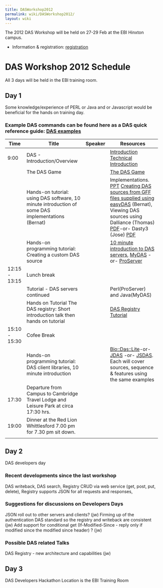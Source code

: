 ```yaml
---
title: DASWorkshop2012
permalink: wiki/DASWorkshop2012/
layout: wiki
---
```


The 2012 DAS Workshop will be held on 27-29 Feb at the EBI Hinxton
campus.

-   Information & registration:
    [registration](http://www.ebi.ac.uk/training/onsite/120227_DAS.html)

DAS Workshop 2012 Schedule
==========================

All 3 days will be held in the EBI training room.

Day 1
-----

Some knowledge/experience of PERL or Java and or Javascript would be
beneficial for the hands on training day.

### Example DAS commands can be found here as a DAS quick reference guide: [DAS examples](http://www.dasregistry.org/DASCommandExamples.jsp)

| Time          | Title                                                                                              | Speaker | Resources                                                                                                                                                                                                                                                                                                                                                                                                                                                                         |
|---------------|----------------------------------------------------------------------------------------------------|---------|-----------------------------------------------------------------------------------------------------------------------------------------------------------------------------------------------------------------------------------------------------------------------------------------------------------------------------------------------------------------------------------------------------------------------------------------------------------------------------------|
| 9:00          | DAS - Introduction/Overview                                                                        |         | [Introduction](http://www.biotnet.org/training-materials/introduction-das) [Technical Introduction](http://www.biotnet.org/training-materials/technical-introduction-das)                                                                                                                                                                                                                                                                                                         |
|               | The DAS Game                                                                                       |         | [The DAS Game](http://www.biotnet.org/training-materials/das-game)                                                                                                                                                                                                                                                                                                                                                                                                                |
|               | Hands-on tutorial: using DAS software, 10 minute introduction of some DAS implementations (Bernat) |         | Implementations. [PPT](http://www.lsi.upc.edu/~bgel/research/easydas/tutorial/Implementations.ppt) [Creating DAS sources from GFF files supplied using easyDAS](http://code.google.com/p/easydas/wiki/tutorialDASWorkshop2011) (Bernat), Viewing DAS sources using Dalliance (Thomas) [PDF](http://www.biodalliance.org/people/thomas/dalliance-for-das-workshop.pdf)-or- Dasty3 (Jose) [PDF](http://www.ebi.ac.uk/~ljgarcia/Presentations/Tutorials/DASTY3_DASWorkshop_2011.pdf) |
|               | Hands-on programming tutorial: Creating a custom DAS source                                        |         | [10 minute introduction to DAS servers](http://www.biotnet.org/training-materials/das-servers), [MyDAS](http://code.google.com/p/mydas/wiki/Tutorials) -or- [ProServer](http://www.biotnet.org/training-materials/bio-das-proserver-tutorial)                                                                                                                                                                                                                                     |
| 12:15 - 13:15 | Lunch break                                                                                        |
|               | Tutorial - DAS servers continued                                                                   |         | Perl(ProServer) and Java(MyDAS)                                                                                                                                                                                                                                                                                                                                                                                                                                                   |
|               | Hands on Tutorial The DAS registry: Short introduction talk then hands on tutorial                 |         | [DAS Registry Tutorial](http://www.biotnet.org/training-materials/short-das-registry-tutorial-basic-knowledge)                                                                                                                                                                                                                                                                                                                                                                    |
| 15:10 - 15:30 | Cofee Break                                                                                        |
|               | Hands-on programming tutorial: DAS client libraries, 10 minute introduction                        |         | [Bio::Das::Lite](http://www.biotnet.org/training-materials/bio-das-lite-tutorial)-or- [JDAS](http://www.biotnet.org/training-materials/jdas) -or- [JSDAS](http://code.google.com/p/jsdas/wiki/tutorial). Each will cover sources, sequence & features using the same examples                                                                                                                                                                                                     |
| 17:30         | Departure from Campus to Cambridge Travel Lodge and Leisure Park at circa 17:30 hrs.               |
| 19:00         | Dinner at the Red Lion Whittlesford 7.00 pm for 7.30 pm sit down.                                  |         |                                                                                                                                                                                                                                                                                                                                                                                                                                                                                   |
||

Day 2
-----

DAS developers day

### Recent developments since the last workshop

DAS writeback, DAS search, Registry CRUD via web service (get, post,
put, delete), Registry supports JSON for all requests and responses,

### Suggestions for discussions on Developers Days

JSON roll out to other servers and clients? (jw) Firming up of the
authentication DAS standard so the registry and writeback are consistent
(jw) Add support for conditional get (If-Modified-Since - reply only if
modified since the modified since header) ? (jw)

### Possible DAS related Talks

DAS Registry - new architecture and capabilities (jw)

Day 3
-----

DAS Developers Hackathon Location is the EBI Training Room
